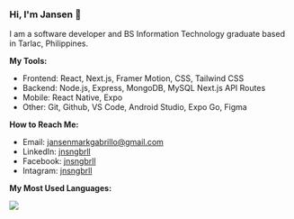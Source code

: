 ### Hi, I'm Jansen 👋

I am a software developer and BS Information Technology graduate based in Tarlac, Philippines.

<strong>My Tools:</strong>
- Frontend: React, Next.js, Framer Motion, CSS, Tailwind CSS
- Backend: Node.js, Express, MongoDB, MySQL Next.js API Routes
- Mobile: React Native, Expo
- Other: Git, Github, VS Code, Android Studio, Expo Go, Figma 

<strong>How to Reach Me:</strong>
- Email: <a href="mailto:jansenmarkgabrillo@gmail.com">jansenmarkgabrillo@gmail.com</a>
- LinkedIn: <a href="https://www.linkedin.com/in/jnsngbrll/">jnsngbrll</a>
- Facebook: <a href="https://www.facebook.com/jnsngbrll">jnsngbrll</a>
- Intagram: <a href="https://www.instagram.com/jnsngbrll/">jnsngbrll</a>

<strong>My Most Used Languages:</strong>

<img src="https://github-readme-stats.vercel.app/api/top-langs/?username=jnsngbrll&layout=compact&hide_title=true&bg_color=1a1a1a&title_color=ffffff&text_color=cccccc&border_color=333333" />

